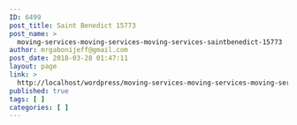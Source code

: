 ```yaml
---
ID: 6499
post_title: Saint Benedict 15773
post_name: >
  moving-services-moving-services-moving-services-saintbenedict-15773
author: mrgabonijeff@gmail.com
post_date: 2018-03-28 01:47:11
layout: page
link: >
  http://localhost/wordpress/moving-services-moving-services-moving-services-saintbenedict-15773/
published: true
tags: [ ]
categories: [ ]
---
```

